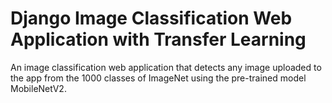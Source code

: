 # Django Image Classification Web Application with Transfer Learning

An image classification web application that detects any image uploaded to the app from the 1000 classes of 
ImageNet using the pre-trained model MobileNetV2.

